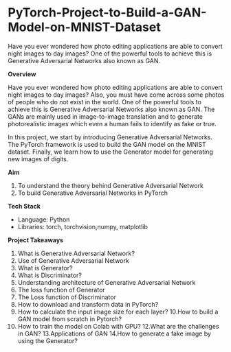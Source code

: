 # PyTorch-Project-to-Build-a-GAN-Model-on-MNIST-Dataset
Have you ever wondered how photo editing applications are able to convert night images to day images? One of the powerful tools to achieve this is Generative Adversarial Networks also known as GAN. 

**Overview**


Have you ever wondered how photo editing applications are able to convert night images to day images? Also, you must have come across some photos of people who do not exist in the world. One of the powerful tools to achieve this is Generative Adversarial Networks also known as GAN. The GANs are mainly used in image-to-image translation and to generate photorealistic images which even a human fails to identify as fake or true.

In this project, we start by introducing Generative Adversarial Networks. The PyTorch framework is used to build the GAN model on the MNIST dataset. Finally, we learn how to use the Generator model for generating new images of digits.


**Aim**
1. To understand the theory behind Generative Adversarial Network
2. To build Generative Adversarial Networks in PyTorch


**Tech Stack**
* Language: Python
* Libraries: torch, torchvision,numpy, matplotlib



**Project Takeaways**

1. What is Generative Adversarial Network?
2. Use of Generative Adversarial Network
3. What is Generator?
4. What is Discriminator?
5. Understanding architecture of Generative Adversarial Network
6. The loss function of Generator
7. The Loss function of Discriminator
8. How to download and transform data in PyTorch?
9. How to calculate the input image size for each layer?
10.How to build a GAN model from scratch in Pytorch?
11. How to train the model on Colab with GPU?
12.What are the challenges in GAN?
13.Applications of GAN
14.How to generate a fake image by using the Generator?
